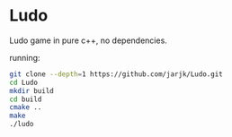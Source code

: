 # Ludo

Ludo game in pure c++, no dependencies.

running:
```bash
git clone --depth=1 https://github.com/jarjk/Ludo.git
cd Ludo
mkdir build
cd build
cmake ..
make
./ludo
```
